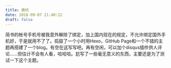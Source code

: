 ```yaml
---
title: 换坑
date: 2018-09-07 21:40:12
draft: false
---
```

简书的帐号手机号被我意外解除了绑定，加上国内现在的规定，不允许绑定国外手机好，于是就用不了了。捣鼓了一个小时用Hexo，GitHub Page和一个不错的主题再搭建了一个blog。有空在这写写吧。再有空闲，可以加个disqus插件供人评论……但估计不会有人看，哈哈哈。尬写了一些毫无意义的东西，主要还是为了测试一下这个主题。
